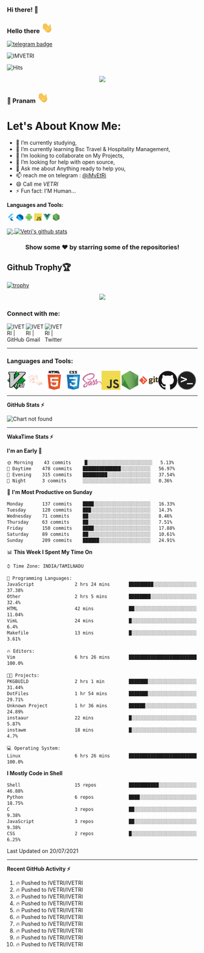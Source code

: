 ### Hi there! 👋
### Hello there <img src="https://raw.githubusercontent.com/ABSphreak/ABSphreak/master/gifs/Hi.gif" width="30px">
[![telegram badge](https://img.shields.io/badge/IMVETRI-30302f?style=flat&logo=telegram)](https://t.me/IMVETRI)

<p align="left"> <img src="https://komarev.com/ghpvc/?username=IMVETRI&label=Views&color=blue&style=plastic" alt="IMVETRI" /> </p>

![Hits](https://hits.seeyoufarm.com/api/count/incr/badge.svg?url=https://github.com/IVETRI/)

<p align="center">

  <img src="https://readme-typing-svg.herokuapp.com?color=F77247&width=420&lines=A+Passionate+Developer+From+India%E2%9C%8C%EF%B8%8F;Python%2C+Php%2C+Linux%E2%9D%A4%EF%B8%8F">

</p>

### 🙏 Pranam <img src="https://github.com/IVETRI/IVETRI/blob/master/gifs/Hi.gif" width="30px"></h2>

# Let's About Know Me:

- 🔭 I’m currently studying,
- 🌱 I’m currently learning Bsc Travel & Hospitality Management,
- 👯 I’m looking to collaborate on My Projects,
- 🤔 I’m looking for help with open source,
- 💬 Ask me about Anything ready to help you,
- 📫 reach me on telegram : [@iMvEtRi](https://t.me/iMvEtRi)
- 😄 Call me *VETRI*
- ⚡ Fun fact: I'M Human...


**Languages and Tools:**  

<code><img height="20" src="https://raw.githubusercontent.com/github/explore/80688e429a7d4ef2fca1e82350fe8e3517d3494d/topics/flutter/flutter.png"></code>
<code><img height="20" src="https://raw.githubusercontent.com/github/explore/80688e429a7d4ef2fca1e82350fe8e3517d3494d/topics/dart/dart.png"></code>
<code><img height="20" src="https://raw.githubusercontent.com/github/explore/80688e429a7d4ef2fca1e82350fe8e3517d3494d/topics/android/android.png"></code>
<code><img height="20" src="https://raw.githubusercontent.com/github/explore/80688e429a7d4ef2fca1e82350fe8e3517d3494d/topics/javascript/javascript.png"></code>
<code><img height="20" src="https://raw.githubusercontent.com/github/explore/80688e429a7d4ef2fca1e82350fe8e3517d3494d/topics/vue/vue.png"></code>
<code><img height="20" src="https://raw.githubusercontent.com/github/explore/80688e429a7d4ef2fca1e82350fe8e3517d3494d/topics/nodejs/nodejs.png"></code>    

<a href="https://github.com/ivetri">
  <img align="center" src="https://github-readme-stats.vercel.app/api/top-langs/?username=ivetri&theme=light&hide_langs_below=1" />
</a>
<a href="https://github.com/ivetri">
 <img align="center" src="https://github-readme-stats.vercel.app/api?username=ivetri&show_icons=true&theme=light&line_height=27" alt="Vetri's github stats"/>
</a>


<div align="center">

### Show some ❤️ by starring some of the repositories!

</div>

## Github Trophy🏆
[![trophy](https://github-profile-trophy.vercel.app/?username=Ivetri&theme=onedark)](https://github.com/Ivetri)

<p align="center">
    <img src="https://img.shields.io/badge/THANKS%20FOR-VISITING%20❤-red?style=for-the-badge&logo=github"/>
</p>

### Connect with me:

[<img align="left" alt="IVETRI | GitHub" width="50px" src="https://cdn.jsdelivr.net/npm/simple-icons@v3/icons/github.svg" />][website]
[<img align="left" alt="IVETRI | Gmail" width="50px" src="https://cdn.jsdelivr.net/npm/simple-icons@v3/icons/gmail.svg" />][email]
[<img align="left" alt="IVETRI | Twitter" width="50px" src="https://cdn.jsdelivr.net/npm/simple-icons@v3/icons/telegram.svg" />][telegram]

[website]: https://github.com/Ivetri/
[email]: mailto:imvetri25@gmail.com
[telegram]: https://t.me/imvetri

<br />
<br />
<br />

---
### Languages and Tools:

<img align="left" alt="Vim" width="50px" src="https://raw.githubusercontent.com/github/explore/80688e429a7d4ef2fca1e82350fe8e3517d3494d/topics/vim/vim.png" />
<img align="left" alt="Fish" width="50px" src="https://raw.githubusercontent.com/github/explore/80688e429a7d4ef2fca1e82350fe8e3517d3494d/topics/fish/fish.png" />
<img align="left" alt="HTML5" width="50px" src="https://raw.githubusercontent.com/github/explore/80688e429a7d4ef2fca1e82350fe8e3517d3494d/topics/html/html.png" />
<img align="left" alt="CSS3" width="50px" src="https://raw.githubusercontent.com/github/explore/80688e429a7d4ef2fca1e82350fe8e3517d3494d/topics/css/css.png" />
<img align="left" alt="Sass" width="50px" src="https://raw.githubusercontent.com/github/explore/80688e429a7d4ef2fca1e82350fe8e3517d3494d/topics/sass/sass.png" />
<img align="left" alt="JavaScript" width="50px" src="https://raw.githubusercontent.com/github/explore/80688e429a7d4ef2fca1e82350fe8e3517d3494d/topics/javascript/javascript.png" />
<img align="left" alt="Node.js" width="50px" src="https://raw.githubusercontent.com/github/explore/80688e429a7d4ef2fca1e82350fe8e3517d3494d/topics/nodejs/nodejs.png" />
<img align="left" alt="Git" width="50px" src="https://raw.githubusercontent.com/github/explore/80688e429a7d4ef2fca1e82350fe8e3517d3494d/topics/git/git.png" />
<img align="left" alt="GitHub" width="50px" src="https://raw.githubusercontent.com/github/explore/78df643247d429f6cc873026c0622819ad797942/topics/github/github.png" />
<img align="left" alt="Terminal" width="50px" src="https://raw.githubusercontent.com/github/explore/80688e429a7d4ef2fca1e82350fe8e3517d3494d/topics/terminal/terminal.png" />

<br />
<br />
<br />

---

**GitHub Stats ⚡**

![Chart not found](https://github-readme-stats.vercel.app/api?username=IVETRI&theme=tokyonight&show_icons=true&count_private=true&hide_border=true&include_all_commits=true&custom_title=IVETRI%27s+GitHub+Stats)


---

**WakaTime Stats ⚡**

<!--START_SECTION:waka-->
**I'm an Early 🐤** 

```text
🌞 Morning    43 commits     █░░░░░░░░░░░░░░░░░░░░░░░░   5.13% 
🌆 Daytime    478 commits    ██████████████░░░░░░░░░░░   56.97% 
🌃 Evening    315 commits    █████████░░░░░░░░░░░░░░░░   37.54% 
🌙 Night      3 commits      ░░░░░░░░░░░░░░░░░░░░░░░░░   0.36%

```
📅 **I'm Most Productive on Sunday** 

```text
Monday       137 commits    ████░░░░░░░░░░░░░░░░░░░░░   16.33% 
Tuesday      120 commits    ███░░░░░░░░░░░░░░░░░░░░░░   14.3% 
Wednesday    71 commits     ██░░░░░░░░░░░░░░░░░░░░░░░   8.46% 
Thursday     63 commits     ██░░░░░░░░░░░░░░░░░░░░░░░   7.51% 
Friday       150 commits    ████░░░░░░░░░░░░░░░░░░░░░   17.88% 
Saturday     89 commits     ██░░░░░░░░░░░░░░░░░░░░░░░   10.61% 
Sunday       209 commits    ██████░░░░░░░░░░░░░░░░░░░   24.91%

```


📊 **This Week I Spent My Time On** 

```text
⌚︎ Time Zone: INDIA/TAMILNADU

💬 Programming Languages: 
JavaScript               2 hrs 24 mins       █████████░░░░░░░░░░░░░░░░   37.38% 
Other                    2 hrs 5 mins        ████████░░░░░░░░░░░░░░░░░   32.4% 
HTML                     42 mins             ██░░░░░░░░░░░░░░░░░░░░░░░   11.04% 
VimL                     24 mins             █░░░░░░░░░░░░░░░░░░░░░░░░   6.4% 
Makefile                 13 mins             █░░░░░░░░░░░░░░░░░░░░░░░░   3.61%

🔥 Editors: 
Vim                      6 hrs 26 mins       █████████████████████████   100.0%

🐱‍💻 Projects: 
PKGBUILD                 2 hrs 1 min         ███████░░░░░░░░░░░░░░░░░░   31.44% 
DotFiles                 1 hr 54 mins        ███████░░░░░░░░░░░░░░░░░░   29.71% 
Unknown Project          1 hr 36 mins        ██████░░░░░░░░░░░░░░░░░░░   24.89% 
instaaur                 22 mins             █░░░░░░░░░░░░░░░░░░░░░░░░   5.87% 
instawm                  18 mins             █░░░░░░░░░░░░░░░░░░░░░░░░   4.7%

💻 Operating System: 
Linux                    6 hrs 26 mins       █████████████████████████   100.0%

```

**I Mostly Code in Shell** 

```text
Shell                    15 repos            ███████████░░░░░░░░░░░░░░   46.88% 
Python                   6 repos             ████░░░░░░░░░░░░░░░░░░░░░   18.75% 
C                        3 repos             ██░░░░░░░░░░░░░░░░░░░░░░░   9.38% 
JavaScript               3 repos             ██░░░░░░░░░░░░░░░░░░░░░░░   9.38% 
CSS                      2 repos             █░░░░░░░░░░░░░░░░░░░░░░░░   6.25%

```



 Last Updated on 20/07/2021
<!--END_SECTION:waka-->

---

**Recent GitHub Activity :zap:**

<!--START_SECTION:activity-->
1. 🔥 Pushed to IVETRI/IVETRI
2. 🔥 Pushed to IVETRI/IVETRI
3. 🔥 Pushed to IVETRI/IVETRI
4. 🔥 Pushed to IVETRI/IVETRI
5. 🔥 Pushed to IVETRI/IVETRI
6. 🔥 Pushed to IVETRI/IVETRI
7. 🔥 Pushed to IVETRI/IVETRI
8. 🔥 Pushed to IVETRI/IVETRI
9. 🔥 Pushed to IVETRI/IVETRI
10. 🔥 Pushed to IVETRI/IVETRI
<!--END_SECTION:activity-->
